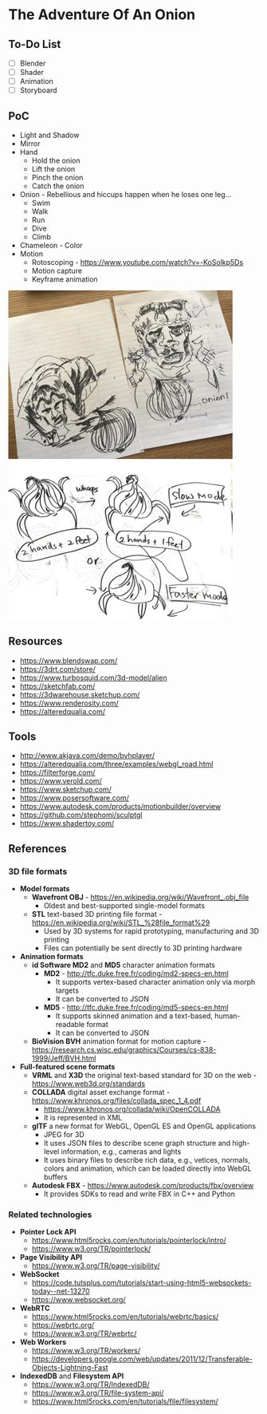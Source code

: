 # The Adventure Of An Onion

## To-Do List
- [ ] Blender
- [ ] Shader
- [ ] Animation
- [ ] Storyboard

## PoC
* Light and Shadow
* Mirror
* Hand
  * Hold the onion
  * Lift the onion
  * Pinch the onion
  * Catch the onion
* Onion - Rebellious and hiccups happen when he loses one leg...
  * Swim
  * Walk
  * Run
  * Dive
  * Climb
* Chameleon - Color
* Motion
  * Rotoscoping - https://www.youtube.com/watch?v=-KoSolkp5Ds
  * Motion capture
  * Keyframe animation

<p float="left">
	<img src="./pix/oh.jpg" width=450 />
	<img src="./pix/animation.jpg" width=450 />
</p>

## Resources
* https://www.blendswap.com/
* https://3drt.com/store/
* https://www.turbosquid.com/3d-model/alien
* https://sketchfab.com/
* https://3dwarehouse.sketchup.com/
* https://www.renderosity.com/
* https://alteredqualia.com/

## Tools
* http://www.akjava.com/demo/bvhplayer/
* https://alteredqualia.com/three/examples/webgl_road.html
* https://filterforge.com/
* https://www.verold.com/
* https://www.sketchup.com/
* https://www.posersoftware.com/
* https://www.autodesk.com/products/motionbuilder/overview
* https://github.com/stephomi/sculptgl
* https://www.shadertoy.com/

## References

### 3D file formats
* **Model formats**
	* **Wavefront OBJ** - https://en.wikipedia.org/wiki/Wavefront_.obj_file
    	* Oldest and best-supported single-model formats
    * **STL** text-based 3D printing file format - https://en.wikipedia.org/wiki/STL_%28file_format%29
    	* Used by 3D systems for rapid prototyping, manufacturing and 3D printing
		* Files can potentially be sent directly to 3D printing hardware
* **Animation formats**
    * **id Software MD2** and **MD5** character animation formats 
    	* **MD2** - http://tfc.duke.free.fr/coding/md2-specs-en.html
	  		* It supports vertex-based character animation only via morph targets
	  		* It can be converted to JSON
	  	* **MD5** - http://tfc.duke.free.fr/coding/md5-specs-en.html
	  		* It supports skinned animation and a text-based, human-readable format
	  		* It can be converted to JSON
	* **BioVision BVH** animation format for motion capture - https://research.cs.wisc.edu/graphics/Courses/cs-838-1999/Jeff/BVH.html
* **Full-featured scene formats**
	* **VRML** and **X3D** the original text-based standard for 3D on the web - https://www.web3d.org/standards
	* **COLLADA** digital asset exchange format - https://www.khronos.org/files/collada_spec_1_4.pdf
		* https://www.khronos.org/collada/wiki/OpenCOLLADA
		* It is represented in XML
	* **glTF** a new format for WebGL, OpenGL ES and OpenGL applications
		* JPEG for 3D
		* It uses JSON files to describe scene graph structure and high-level information, e.g., cameras and lights
		* It uses binary files to describe rich data, e.g., vetices, normals, colors and animation, which can be loaded directly into WebGL buffers
	* **Autodesk FBX** - https://www.autodesk.com/products/fbx/overview
		* It provides SDKs to read and write FBX in C++ and Python

### Related technologies
* **Pointer Lock API**
	* https://www.html5rocks.com/en/tutorials/pointerlock/intro/
	* https://www.w3.org/TR/pointerlock/
* **Page Visibility API**
	* https://www.w3.org/TR/page-visibility/
* **WebSocket**
	* https://code.tutsplus.com/tutorials/start-using-html5-websockets-today--net-13270
	* https://www.websocket.org/
* **WebRTC**
	* https://www.html5rocks.com/en/tutorials/webrtc/basics/
	* https://webrtc.org/
	* https://www.w3.org/TR/webrtc/
* **Web Workers**
	* https://www.w3.org/TR/workers/
	* https://developers.google.com/web/updates/2011/12/Transferable-Objects-Lightning-Fast
* **IndexedDB** and **Filesystem API**
	* https://www.w3.org/TR/IndexedDB/
	* https://www.w3.org/TR/file-system-api/
	* https://www.html5rocks.com/en/tutorials/file/filesystem/